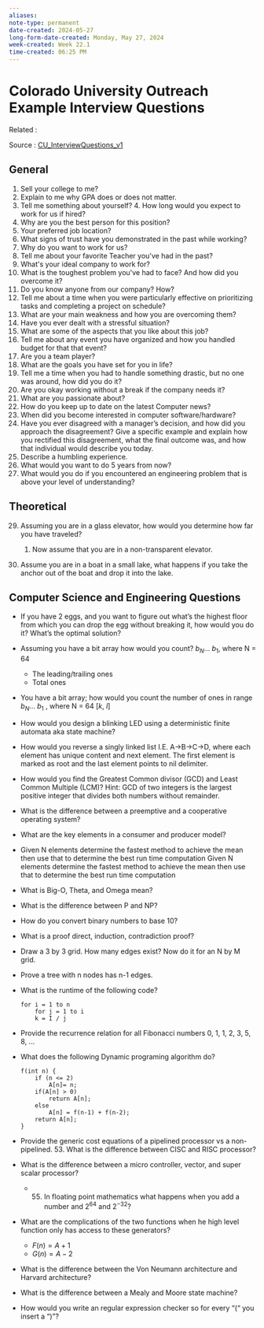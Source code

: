 ```yaml
---
aliases: 
note-type: permanent
date-created: 2024-05-27
long-form-date-created: Monday, May 27, 2024
week-created: Week 22.1
time-created: 06:25 PM
---
```


# Colorado University Outreach Example Interview Questions

Related :

Source : [CU_InterviewQuestions_v1](../attachments/CU_InterviewQuestions_v1.pdf)

## General

1. Sell your college to me?
2. Explain to me why GPA does or does not matter.
3. Tell me something about yourself? 4. How long would you expect to work for us if hired?
5. Why are you the best person for this position?
6. Your preferred job location?
7. What signs of trust have you demonstrated in the past while working?
8. Why do you want to work for us?
9. Tell me about your favorite Teacher you've had in the past?
10. What's your ideal company to work for?
11. What is the toughest problem you've had to face? And how did you overcome it?
12. Do you know anyone from our company? How?
13. Tell me about a time when you were particularly effective on prioritizing tasks and completing a project on schedule?
14. What are your main weakness and how you are overcoming them?
15. Have you ever dealt with a stressful situation?
16. What are some of the aspects that you like about this job?
17. Tell me about any event you have organized and how you handled budget for that that event?
18. Are you a team player?
19. What are the goals you have set for you in life?
20. Tell me a time when you had to handle something drastic, but no one was around, how did you do it?
21. Are you okay working without a break if the company needs it?
22. What are you passionate about?
23. How do you keep up to date on the latest Computer news?
24. When did you become interested in computer software/hardware?
25. Have you ever disagreed with a manager’s decision, and how did you approach the disagreement? Give a specific example and explain how you rectified this disagreement, what the final outcome was, and how that individual would describe you today.
26. Describe a humbling experience.
27. What would you want to do 5 years from now?
28. What would you do if you encountered an engineering problem that is above your level of understanding?

## Theoretical

29. Assuming you are in a glass elevator, how would you determine how far you have traveled?
    1. Now assume that you are in a non-transparent elevator.

30. Assume you are in a boat in a small lake, what happens if you take the anchor out of the boat and drop it into the lake.

## Computer Science and Engineering Questions

- If you have 2 eggs, and you want to figure out what’s the highest floor from which you can drop the egg without breaking it, how would you do it? What’s the optimal solution?
- Assuming you have a bit array how would you count? $b_{N}\ldots\:b_{1}$, where N = 64
    - The leading/trailing ones 
    - Total ones
- You have a bit array; how would you count the number of ones in range $b_{N}\ldots\:b_{1}$ , where N = 64 $[k,\:l]$
- How would you design a blinking LED using a deterministic finite automata aka state machine?
- How would you reverse a singly linked list I.E. A->B->C->D, where each element has unique content and next element. The first element is marked as root and the last element points to nil delimiter.
- How would you find the Greatest Common divisor (GCD) and Least Common Multiple (LCM)? Hint: GCD of two integers is the largest positive integer that divides both numbers without remainder.
- What is the difference between a preemptive and a cooperative operating system? 
- What are the key elements in a consumer and producer model? 
- Given N elements determine the fastest method to achieve the mean then use that to determine the best run time computation Given N elements determine the fastest method to achieve the mean then use that to determine the best run time computation
- What is Big-O, Theta, and Omega mean?
- What is the difference between P and NP?
- How do you convert binary numbers to base 10?
- What is a proof direct, induction, contradiction proof?
- Draw a 3 by 3 grid. How many edges exist? Now do it for an N by M grid.
- Prove a tree with n nodes has n-1 edges. 
- What is the runtime of the following code?

    ```pseudocode
    for i = 1 to n
        for j = 1 to i
        k = I / j
    ```

- Provide the recurrence relation for all Fibonacci numbers 0, 1, 1, 2, 3, 5, 8, ...
-  What does the following Dynamic programing algorithm do?

    ```pseudocode
    f(int n) {
        if (n <= 2)
            A[n]= n;
        if(A[n] > 0)
            return A[n];
        else
            A[n] = f(n-1) + f(n-2);
        return A[n];
    }
    ```

- Provide the generic cost equations of a pipelined processor vs a non-pipelined. 53. What is the difference between CISC and RISC processor?
- What is the difference between a micro controller, vector, and super scalar processor?
    - 55. In floating point mathematics what happens when you add a number and $2^{64}$ and $2^{-32}$?
- What are the complications of the two functions when he high level function only has access to these generators?
    - $F(n) = A + 1$
    - $G(n) = A - 2$
- What is the difference between the Von Neumann architecture and Harvard architecture?
-  What is the difference between a Mealy and Moore state machine?
-  How would you write an regular expression checker so for every “(“ you insert a “)”?
